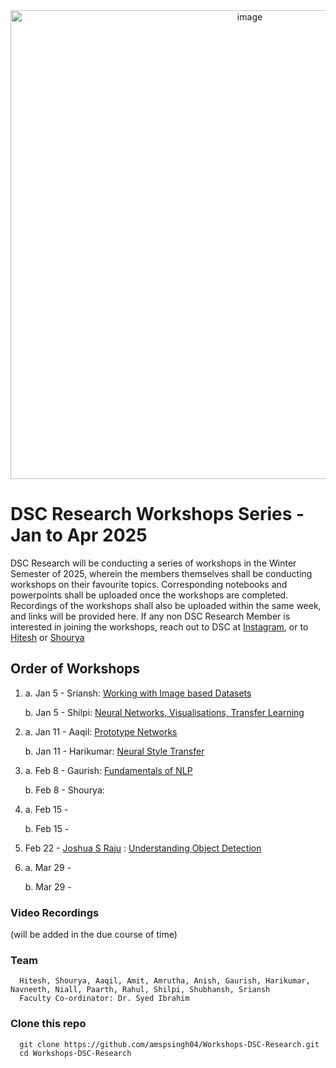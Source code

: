 <div align="center">
  <img src="https://github.com/user-attachments/assets/83f5452b-dc87-4a65-839a-c7c98806135b" alt="image" width="750">
</div>

# DSC Research Workshops Series - Jan to Apr 2025

DSC Research will be conducting a series of workshops in the Winter Semester of 2025, wherein the members themselves shall be conducting workshops on their favourite topics.
Corresponding notebooks and powerpoints shall be uploaded once the workshops are completed. Recordings of the workshops shall also be uploaded within the same week, and links will be provided here.
If any non DSC Research Member is interested in joining the workshops, reach out to DSC at [Instagram](https://www.instagram.com/datascienceclub.vitc/), or to [Hitesh](https://www.linkedin.com/in/hiteshkrishna07) or [Shourya](https://www.linkedin.com/in/amspsingh04)

## Order of Workshops
  1. a. Jan 5  - Sriansh: [Working with Image based Datasets](https://github.com/amspsingh04/Workshops-DSC-Research/blob/main/Sriansh%20-%20Work%20on%20Data.ipynb)

     b. Jan 5  - Shilpi: [Neural Networks, Visualisations, Transfer Learning](https://github.com/amspsingh04/Workshops-DSC-Research/blob/main/Shilpi%20-%20workshop-nn%20visualisation.ipynb)
  2. a. Jan 11 - Aaqil: [Prototype Networks](https://github.com/amspsingh04/Workshops-DSC-Research/blob/main/Aaqil%20-%20prototype.ipynb)

     b. Jan 11 - Harikumar: [Neural Style Transfer](https://github.com/amspsingh04/Workshops-DSC-Research/blob/main/Harikumar%20-%20workshop-nst.ipynb)
  3. a. Feb 8  - Gaurish: [Fundamentals of NLP](https://github.com/DSC-Research/Workshops/blob/main/GAURISH%20WORKSHOP.ipynb)

     b. Feb 8  - Shourya:
  4. a. Feb 15 -

     b. Feb 15 -
     
  6. Feb 22 - [Joshua S Raju](https://github.com/JoshuaR26) : [Understanding Object Detection](https://github.com/amspsingh04/Workshops-DSC-Research/blob/main/object_detection)

  7. a. Mar 29 -

     b. Mar 29 -
     
### Video Recordings 
(will be added in the due course of time)

### Team
      Hitesh, Shourya, Aaqil, Amit, Amrutha, Anish, Gaurish, Harikumar, Navneeth, Niall, Paarth, Rahul, Shilpi, Shubhansh, Sriansh
      Faculty Co-ordinator: Dr. Syed Ibrahim
### Clone this repo
      git clone https://github.com/amspsingh04/Workshops-DSC-Research.git
      cd Workshops-DSC-Research
      
